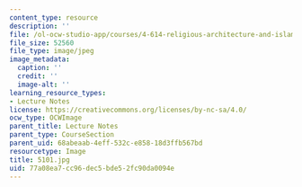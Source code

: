 ```yaml
---
content_type: resource
description: ''
file: /ol-ocw-studio-app/courses/4-614-religious-architecture-and-islamic-cultures-fall-2002/77a08ea7cc96dec5bde52fc90da0094e_5101.jpg
file_size: 52560
file_type: image/jpeg
image_metadata:
  caption: ''
  credit: ''
  image-alt: ''
learning_resource_types:
- Lecture Notes
license: https://creativecommons.org/licenses/by-nc-sa/4.0/
ocw_type: OCWImage
parent_title: Lecture Notes
parent_type: CourseSection
parent_uid: 68abeaab-4eff-532c-e858-18d3ffb567bd
resourcetype: Image
title: 5101.jpg
uid: 77a08ea7-cc96-dec5-bde5-2fc90da0094e
---
```

